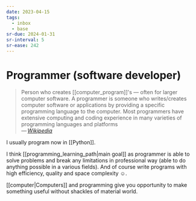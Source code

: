 ```yaml
---
date: 2023-04-15
tags:
  - inbox
  - base
sr-due: 2024-01-31
sr-interval: 5
sr-ease: 242
---
```


# Programmer (software developer)

> Person who creates [[computer_program]]'s — often for larger computer
> software. A programmer is someone who writes/creates computer software or
> applications by providing a specific programming language to the computer.
> Most programmers have extensive computing and coding experience in many
> varieties of programming languages and platforms\
> — <cite>[Wikipedia](https://en.wikipedia.org/wiki/Programmer)</cite>

I usually program now in [[Python]].

I think [[programming_learning_path|main goal]] as
programmer is able to solve problems and break any limitations in professional
way (able to do anything possible in a various fields). And of course write
programs with high efficiency, quality and space complexity ☺.

[[computer|Computers]] and programming give you opportunity to make something
useful without shackles of material world.

